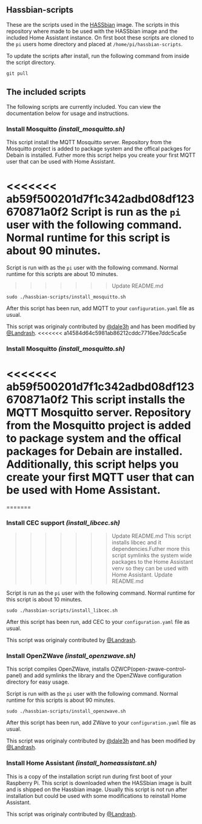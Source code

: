 ## Hassbian-scripts

These are the scripts used in the [HASSbian](https://github.com/home-assistant/pi-gen) image.
The scripts in this repository where made to be used with the HASSbian image and the included Home Assistant instance.
On first boot these scripts are cloned to the `pi` users home directory and placed at `/home/pi/hassbian-scripts`.

To update the scripts after install, run the following command from inside the script directory.
``` shell
git pull
```
  
  
## The included scripts
The following scripts are currently included.  You can view the documentation below for usage and instructions.

### Install Mosquitto *(install_mosquitto.sh)*
This script install the MQTT Mosquitto server. Repository from the Mosquitto project is added to package system and the offical packges for Debain is installed.
Futher more this script helps you create your first MQTT user that can be used with Home Assistant.

<<<<<<< ab59f500201d7f1c342adbd08df123670871a0f2
Script is run as the `pi` user with the following command. Normal runtime for this script is about 90 minutes.
=======
Script is run with as the `pi` user with the following command. Normal runtime for this scripts are about 10 minutes.
>>>>>>> Update README.md
```
sudo ./hassbian-scripts/install_mosquitto.sh
```
After this script has been run, add MQTT to your `configuration.yaml` file as usual.

This script was originaly contributed by [@dale3h](https://github.com/dale3h) and has been modified by [@Landrash](https://github.com/Landrash).
<<<<<<< a14584d64c5981ab86212cddc7716ee7ddc5ca5e

### Install Mosquitto *(install_mosquitto.sh)*
<<<<<<< ab59f500201d7f1c342adbd08df123670871a0f2
This script installs the MQTT Mosquitto server. Repository from the Mosquitto project is added to package system and the offical packages for Debain are installed.
Additionally, this script helps you create your first MQTT user that can be used with Home Assistant.
=======
=======
  
  
### Install CEC support *(install_libcec.sh)*
>>>>>>> Update README.md
This script installs libcec and it dependencies.Futher more this script symlinks the system wide packages to the Home Assistant venv so they can be used with Home Assistant.
>>>>>>> Update README.md

Script is run as the `pi` user with the following command. Normal runtime for this script is about 10 minutes.
```
sudo ./hassbian-scripts/install_libcec.sh
```
After this script has been run, add CEC to your `configuration.yaml` file as usual.

This script was originaly contributed by [@Landrash](https://github.com/Landrash).


### Install OpenZWave *(install_openzwave.sh)*
This script compiles OpenZWave, installs OZWCP(open-zwave-control-panel) and add symlinks the library and the OpenZWave configuration directory for easy usage.

Script is run with as the `pi` user with the following command. Normal runtime for this scripts is about 90 minutes.
```
sudo ./hassbian-scripts/install_openzwave.sh
```
After this script has been run, add ZWave to your `configuration.yaml` file as usual.

This script was originaly contributed by [@dale3h](https://github.com/dale3h) and has been modified by [@Landrash](https://github.com/Landrash).
  
  
### Install Home Assistant *(install_homeassistant.sh)*
This is a copy of the installation script run during first boot of your Raspberry Pi.
This script is downloaded when the HASSbian image is built and is shipped on the Hassbian image.
Usually this script is not run after installation but could be used with some modifications to reinstall Home Assistant.

This script was originaly contributed by [@Landrash](https://github.com/landrash).
  
